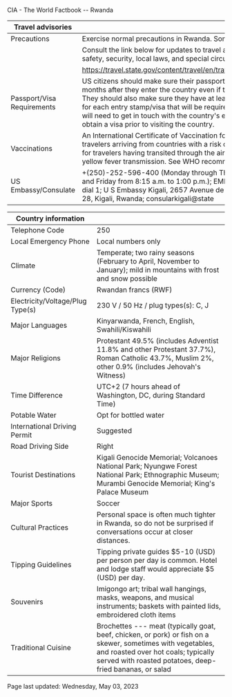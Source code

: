 CIA - The World Factbook -- Rwanda

| Travel advisories | |
| --- | --- |
| Precautions | Exercise normal precautions in Rwanda. Some areas have increased risk. |
| | Consult the link below for updates to travel advisories and statements on safety, security, local laws, and special circumstances in this country. |
| | <https://travel.state.gov/content/travel/en/traveladvisories/traveladvisories.html> |
| Passport/Visa Requirements | US citizens should make sure their passport will not expire for at least 6 months after they enter the country even if they do not intend to stay that long. They should also make sure they have at least 2 blank pages in their passport for each entry stamp/visa that will be required. A visa is required. US citizens will need to get in touch with the country's embassy or nearest consulate to obtain a visa prior to visiting the country. |
| Vaccinations | An International Certificate of Vaccination for yellow fever is required for travelers arriving from countries with a risk of yellow fever transmission and for travelers having transited through the airport of a country with risk of yellow fever transmission. See WHO recommendations.  <http://www.who.int/> |
| US Embassy/Consulate | +(250)-252-596-400 (Monday through Thursday, 8:15 a.m. to 5:30 p.m. and Friday from 8:15 a.m. to 1:00 p.m.); EMER: +(250)-252-596-400, and dial 1; U S Embassy Kigali, 2657 Avenue de la Gendarmerie (Kacyiru), PO Box 28, Kigali, Rwanda; consularkigali@state |

| Country information |  |
| --- | --- |
| Telephone Code | 250 |
| Local Emergency Phone | Local numbers only |
| Climate | Temperate; two rainy seasons (February to April, November to January); mild in mountains with frost and snow possible |
| Currency (Code) | Rwandan francs (RWF) |
| Electricity/Voltage/Plug Type(s) | 230 V / 50 Hz / plug types(s): C, J |
| Major Languages | Kinyarwanda, French, English, Swahili/Kiswahili |
| Major Religions | Protestant 49.5% (includes Adventist 11.8% and other Protestant 37.7%), Roman Catholic 43.7%, Muslim 2%, other 0.9% (includes Jehovah's Witness) |
| Time Difference | UTC+2 (7 hours ahead of Washington, DC, during Standard Time) |
| Potable Water | Opt for bottled water |
| International Driving Permit | Suggested |
| Road Driving Side | Right |
| Tourist Destinations | Kigali Genocide Memorial; Volcanoes National Park; Nyungwe Forest National Park; Ethnographic Museum; Murambi Genocide Memorial; King's Palace Museum |
| Major Sports | Soccer |
| Cultural Practices | Personal space is often much tighter in Rwanda, so do not be surprised if conversations occur at closer distances. |
| Tipping Guidelines | Tipping private guides $5-10 (USD) per person per day is common. Hotel and lodge staff would appreciate $5 (USD) per day. |
| Souvenirs | Imigongo art; tribal wall hangings, masks, weapons, and musical instruments; baskets with painted lids, embroidered cloth items |
| Traditional Cuisine | Brochettes --- meat (typically goat, beef, chicken, or pork) or fish on a skewer, sometimes with vegetables, and roasted over hot coals; typically served with roasted potatoes, deep-fried bananas, or salad |

Page last updated: Wednesday, May 03, 2023

